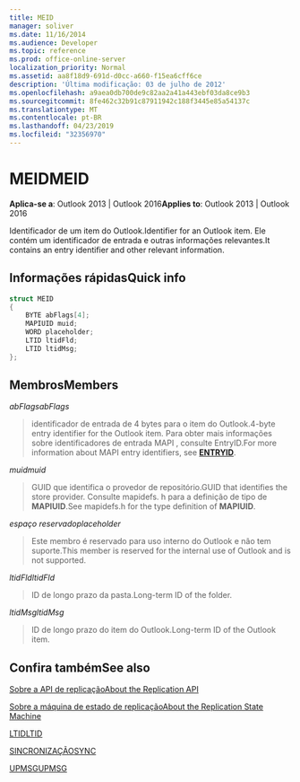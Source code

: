 ```yaml
---
title: MEID
manager: soliver
ms.date: 11/16/2014
ms.audience: Developer
ms.topic: reference
ms.prod: office-online-server
localization_priority: Normal
ms.assetid: aa8f18d9-691d-d0cc-a660-f15ea6cff6ce
description: 'Última modificação: 03 de julho de 2012'
ms.openlocfilehash: a9aea0db700de9c82aa2a41a443ebf03da8ce9b3
ms.sourcegitcommit: 8fe462c32b91c87911942c188f3445e85a54137c
ms.translationtype: MT
ms.contentlocale: pt-BR
ms.lasthandoff: 04/23/2019
ms.locfileid: "32356970"
---
```

# <a name="meid"></a><span data-ttu-id="46950-103">MEID</span><span class="sxs-lookup"><span data-stu-id="46950-103">MEID</span></span>

 
  
<span data-ttu-id="46950-104">**Aplica-se a**: Outlook 2013 | Outlook 2016</span><span class="sxs-lookup"><span data-stu-id="46950-104">**Applies to**: Outlook 2013 | Outlook 2016</span></span> 
  
<span data-ttu-id="46950-105">Identificador de um item do Outlook.</span><span class="sxs-lookup"><span data-stu-id="46950-105">Identifier for an Outlook item.</span></span> <span data-ttu-id="46950-106">Ele contém um identificador de entrada e outras informações relevantes.</span><span class="sxs-lookup"><span data-stu-id="46950-106">It contains an entry identifier and other relevant information.</span></span>
  
## <a name="quick-info"></a><span data-ttu-id="46950-107">Informações rápidas</span><span class="sxs-lookup"><span data-stu-id="46950-107">Quick info</span></span>

```cpp
struct MEID 
{ 
    BYTE abFlags[4]; 
    MAPIUID muid; 
    WORD placeholder; 
    LTID ltidFld; 
    LTID ltidMsg; 
};
```

## <a name="members"></a><span data-ttu-id="46950-108">Membros</span><span class="sxs-lookup"><span data-stu-id="46950-108">Members</span></span>

 <span data-ttu-id="46950-109">_abFlags_</span><span class="sxs-lookup"><span data-stu-id="46950-109">_abFlags_</span></span>
  
> <span data-ttu-id="46950-110">identificador de entrada de 4 bytes para o item do Outlook.</span><span class="sxs-lookup"><span data-stu-id="46950-110">4-byte entry identifier for the Outlook item.</span></span> <span data-ttu-id="46950-111">Para obter mais informações sobre identificadores de entrada MAPI **[](entryid.md)**, consulte EntryID.</span><span class="sxs-lookup"><span data-stu-id="46950-111">For more information about MAPI entry identifiers, see **[ENTRYID](entryid.md)**.</span></span> 
    
 <span data-ttu-id="46950-112">_muid_</span><span class="sxs-lookup"><span data-stu-id="46950-112">_muid_</span></span>
  
> <span data-ttu-id="46950-113">GUID que identifica o provedor de repositório.</span><span class="sxs-lookup"><span data-stu-id="46950-113">GUID that identifies the store provider.</span></span> <span data-ttu-id="46950-114">Consulte mapidefs. h para a definição de tipo de **MAPIUID**.</span><span class="sxs-lookup"><span data-stu-id="46950-114">See mapidefs.h for the type definition of **MAPIUID**.</span></span> 
    
 <span data-ttu-id="46950-115">_espaço reservado_</span><span class="sxs-lookup"><span data-stu-id="46950-115">_placeholder_</span></span>
  
> <span data-ttu-id="46950-116">Este membro é reservado para uso interno do Outlook e não tem suporte.</span><span class="sxs-lookup"><span data-stu-id="46950-116">This member is reserved for the internal use of Outlook and is not supported.</span></span>
    
 <span data-ttu-id="46950-117">_ltidFld_</span><span class="sxs-lookup"><span data-stu-id="46950-117">_ltidFld_</span></span>
  
> <span data-ttu-id="46950-118">ID de longo prazo da pasta.</span><span class="sxs-lookup"><span data-stu-id="46950-118">Long-term ID of the folder.</span></span>
    
 <span data-ttu-id="46950-119">_ltidMsg_</span><span class="sxs-lookup"><span data-stu-id="46950-119">_ltidMsg_</span></span>
  
> <span data-ttu-id="46950-120">ID de longo prazo do item do Outlook.</span><span class="sxs-lookup"><span data-stu-id="46950-120">Long-term ID of the Outlook item.</span></span>
    
## <a name="see-also"></a><span data-ttu-id="46950-121">Confira também</span><span class="sxs-lookup"><span data-stu-id="46950-121">See also</span></span>



[<span data-ttu-id="46950-122">Sobre a API de replicação</span><span class="sxs-lookup"><span data-stu-id="46950-122">About the Replication API</span></span>](about-the-replication-api.md)
  
[<span data-ttu-id="46950-123">Sobre a máquina de estado de replicação</span><span class="sxs-lookup"><span data-stu-id="46950-123">About the Replication State Machine</span></span>](about-the-replication-state-machine.md)
  
[<span data-ttu-id="46950-124">LTID</span><span class="sxs-lookup"><span data-stu-id="46950-124">LTID</span></span>](ltid.md)
  
[<span data-ttu-id="46950-125">SINCRONIZAÇÃO</span><span class="sxs-lookup"><span data-stu-id="46950-125">SYNC</span></span>](sync.md)
  
[<span data-ttu-id="46950-126">UPMSG</span><span class="sxs-lookup"><span data-stu-id="46950-126">UPMSG</span></span>](upmsg.md)


